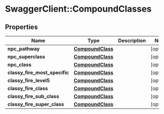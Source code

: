 # SwaggerClient::CompoundClasses

## Properties
Name | Type | Description | Notes
------------ | ------------- | ------------- | -------------
**npc_pathway** | [**CompoundClass**](CompoundClass.md) |  | [optional] 
**npc_superclass** | [**CompoundClass**](CompoundClass.md) |  | [optional] 
**npc_class** | [**CompoundClass**](CompoundClass.md) |  | [optional] 
**classy_fire_most_specific** | [**CompoundClass**](CompoundClass.md) |  | [optional] 
**classy_fire_level5** | [**CompoundClass**](CompoundClass.md) |  | [optional] 
**classy_fire_class** | [**CompoundClass**](CompoundClass.md) |  | [optional] 
**classy_fire_sub_class** | [**CompoundClass**](CompoundClass.md) |  | [optional] 
**classy_fire_super_class** | [**CompoundClass**](CompoundClass.md) |  | [optional] 


